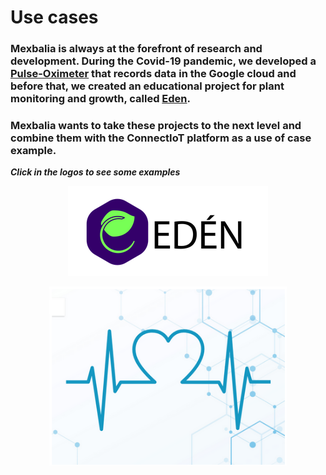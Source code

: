 # Use cases

### Mexbalia is always at the forefront of research and development. During the Covid-19 pandemic, we developed a [Pulse-Oximeter](http://mexbalia.com/Oximetro.html) that records data in the Google cloud and before that, we created an educational project for plant monitoring and growth, called [Eden](http://mexbalia.com/Eden.html).

### Mexbalia wants to take these projects to the next level and combine them with the ConnectIoT platform as a use of case example. 

***Click in the logos to see some examples***


<p 
align="center">
<a
href="https://github.com/MexbaliaMX/ConnectIoT-Platform/blob/main/Examples/Eden/EDEN.md">
  <img src="https://github.com/EbanCuMo/ConnectIoT-Platform/blob/main/assets/images/Captura-de-pantalla-de-2020-09-29-14-28-07.png" /></a>
</p>

<p 
align="center">
<a
href="https://github.com/MexbaliaMX/ConnectIoT-Platform/blob/main/Examples/Oximeter/OXIMETER.md">
  <img src="https://github.com/EbanCuMo/ConnectIoT-Platform/blob/main/assets/images/Captura-de-pantalla-de-2020-09-29-14-36-03.png" /></a>
</p>


